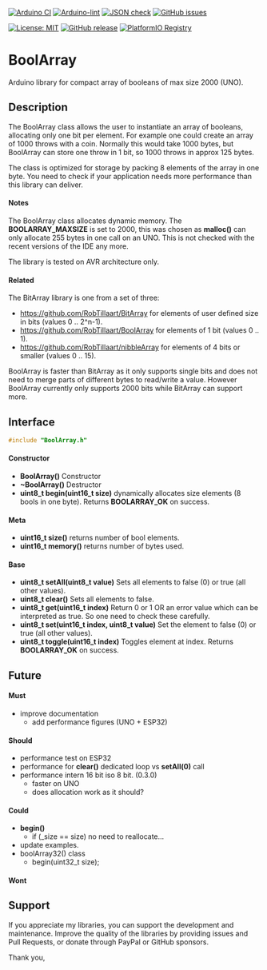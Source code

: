 
[![Arduino CI](https://github.com/RobTillaart/BoolArray/workflows/Arduino%20CI/badge.svg)](https://github.com/marketplace/actions/arduino_ci)
[![Arduino-lint](https://github.com/RobTillaart/BoolArray/actions/workflows/arduino-lint.yml/badge.svg)](https://github.com/RobTillaart/BoolArray/actions/workflows/arduino-lint.yml)
[![JSON check](https://github.com/RobTillaart/BoolArray/actions/workflows/jsoncheck.yml/badge.svg)](https://github.com/RobTillaart/BoolArray/actions/workflows/jsoncheck.yml)
[![GitHub issues](https://img.shields.io/github/issues/RobTillaart/BoolArray.svg)](https://github.com/RobTillaart/BoolArray/issues)

[![License: MIT](https://img.shields.io/badge/license-MIT-green.svg)](https://github.com/RobTillaart/BoolArray/blob/master/LICENSE)
[![GitHub release](https://img.shields.io/github/release/RobTillaart/BoolArray.svg?maxAge=3600)](https://github.com/RobTillaart/BoolArray/releases)
[![PlatformIO Registry](https://badges.registry.platformio.org/packages/robtillaart/library/BoolArray.svg)](https://registry.platformio.org/libraries/robtillaart/BoolArray)


# BoolArray

Arduino library for compact array of booleans of max size 2000 (UNO).


## Description

The BoolArray class allows the user to instantiate an array of booleans, allocating only one bit per element. 
For example one could create an array of 1000 throws with a coin. Normally this would take 1000 bytes,
but BoolArray can store one throw in 1 bit, so 1000 throws in approx 125 bytes.

The class is optimized for storage by packing 8 elements of the array in one byte.
You need to check if your application needs more performance than this library can deliver. 

#### Notes

The BoolArray class allocates dynamic memory.
The **BOOLARRAY_MAXSIZE** is set to 2000, this was chosen as **malloc()** can only allocate 255 bytes 
in one call on an UNO. This is not checked with the recent versions of the IDE any more.

The library is tested on AVR architecture only.

#### Related

The BitArray library is one from a set of three:

- https://github.com/RobTillaart/BitArray for elements of user defined size in bits (values 0 .. 2^n-1).
- https://github.com/RobTillaart/BoolArray for elements of 1 bit (values 0 .. 1).
- https://github.com/RobTillaart/nibbleArray for elements of 4 bits or smaller (values 0 .. 15).


BoolArray is faster than BitArray as it only supports single bits and does not need to merge parts
of different bytes to read/write a value. However BoolArray currently only supports 2000 bits while
BitArray can support more.


## Interface

```cpp
#include "BoolArray.h"
```

#### Constructor

- **BoolArray()** Constructor
- **~BoolArray()** Destructor
- **uint8_t begin(uint16_t size)** dynamically allocates size elements (8 bools in one byte). 
Returns **BOOLARRAY_OK** on success.

#### Meta

- **uint16_t size()** returns number of bool elements.
- **uint16_t memory()** returns number of bytes used.

#### Base

- **uint8_t setAll(uint8_t value)** Sets all elements to false (0) or true (all other values).
- **uint8_t clear()** Sets all elements to false.
- **uint8_t get(uint16_t index)** Return 0 or 1 OR an error value which can be interpreted as true. 
So one need to check these carefully.
- **uint8_t set(uint16_t index, uint8_t value)** Set the element to false (0) or true (all other values).
- **uint8_t toggle(uint16_t index)** Toggles element at index. Returns **BOOLARRAY_OK** on success.



## Future

#### Must

- improve documentation
  - add performance figures (UNO + ESP32)

#### Should

- performance test on ESP32
- performance for **clear()** dedicated loop vs **setAll(0)** call
- performance intern 16 bit iso 8 bit. (0.3.0)
  - faster on UNO
  - does allocation work as it should?
  

#### Could

- **begin()**
  - if (_size == size) no need to reallocate...
- update examples.
- boolArray32() class
  - begin(uint32_t size);

#### Wont


## Support

If you appreciate my libraries, you can support the development and maintenance.
Improve the quality of the libraries by providing issues and Pull Requests, or
donate through PayPal or GitHub sponsors.

Thank you,

